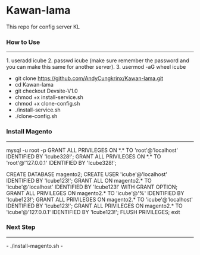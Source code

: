 # Kawan-lama
This repo for config server KL

<h3>How to Use</h3>
<hr>
1. useradd icube
2. passwd icube (make sure remember the password and you can make this same for another server).
3. usermod -aG wheel icube

 - git clone https://github.com/AndyCungkrinx/Kawan-lama.git
 - cd Kawan-lama
 - git checkout Devsite-V1.0
 - chmod +x install-service.sh
 - chmod +x clone-config.sh
 - ./install-service.sh
 - ./clone-config.sh
 
<h3>Install Magento</h3>
<hr>
mysql -u root -p
GRANT ALL PRIVILEGES ON *.* TO 'root'@'localhost' IDENTIFIED BY 'Icube328!';
GRANT ALL PRIVILEGES ON *.* TO 'root'@'127.0.0.1' IDENTIFIED BY 'Icube328!';

CREATE DATABASE magento2;
CREATE USER 'icube'@'localhost' IDENTIFIED BY 'Icube123!';
GRANT ALL ON magento2.* TO 'icube'@'localhost' IDENTIFIED BY 'Icube123!' WITH GRANT OPTION;
GRANT ALL PRIVILEGES ON magento2.* TO 'icube'@'%' IDENTIFIED BY 'Icube123!';
GRANT ALL PRIVILEGES ON magento2.* TO 'icube'@'localhost' IDENTIFIED BY 'Icube123!';
GRANT ALL PRIVILEGES ON magento2.* TO 'icube'@'127.0.0.1' IDENTIFIED BY 'Icube123!';
FLUSH PRIVILEGES;
exit

<h3>Next Step</h3>
<hr>
 - ./install-magento.sh
 - 
  
